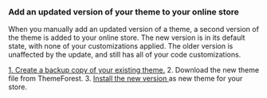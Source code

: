 ### Add an updated version of your theme to your online store

When you manually add an updated version of a theme, a second version of the theme is added to your online store. The new version is in its default state, with none of your customizations applied. The older version is unaffected by the update, and still has all of your code customizations.

[1. Create a backup copy of your existing theme.](https://help.shopify.com/en/manual/using-themes/managing-themes/duplicating-themes)
2. Download the new theme file from ThemeForest.
3. [Install the new version ](/README.md)as new theme for your store. 
